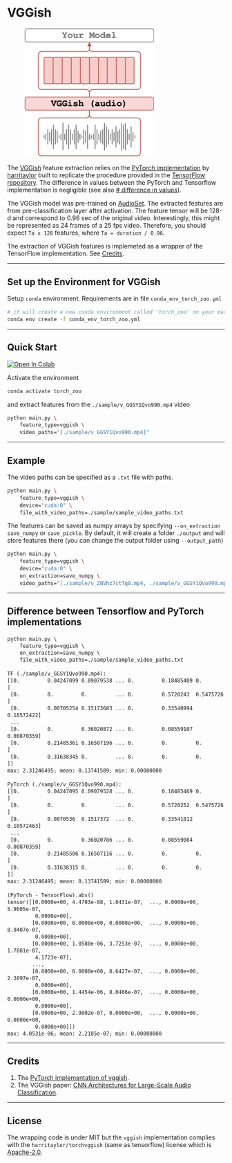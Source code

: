 # VGGish

<figure>
  <img src="../../_assets/vggish.png" width="300" />
</figure>

The [VGGish](https://research.google/pubs/pub45611/) feature extraction relies on the [PyTorch implementation](https://github.com/harritaylor/torchvggish) by [harritaylor](https://github.com/harritaylor) built to replicate the procedure provided in the [TensorFlow repository](https://github.com/tensorflow/models/tree/0b3a8abf095cb8866ca74c2e118c1894c0e6f947/research/audioset/vggish). The difference in values between the PyTorch and Tensorflow implementation is negligible (see also [# difference in values](#difference-between-tensorflow-and-pytorch-implementations)).

The VGGish model was pre-trained on [AudioSet](https://research.google.com/audioset/). The extracted features are from pre-classification layer after activation. The feature tensor will be 128-d and correspond to 0.96 sec of the original video. Interestingly, this might be represented as 24 frames of a 25 fps video. Therefore, you should expect `Ta x 128` features, where `Ta = duration / 0.96`.

The extraction of VGGish features is implemeted as a wrapper of the TensorFlow implementation. See [Credits](#credits).

---

## Set up the Environment for VGGish
Setup `conda` environment. Requirements are in file `conda_env_torch_zoo.yml`
```bash
# it will create a new conda environment called 'torch_zoo' on your machine
conda env create -f conda_env_torch_zoo.yml
```

---

## Quick Start

[![Open In Colab](https://colab.research.google.com/assets/colab-badge.svg)](https://colab.research.google.com/drive/1r_8OnmwXKwmH0n4RxBfuICVBgpbJt_Fs?usp=sharing)

Activate the environment
```bash
conda activate torch_zoo
```

and extract features from the `./sample/v_GGSY1Qvo990.mp4` video
```bash
python main.py \
    feature_type=vggish \
    video_paths="[./sample/v_GGSY1Qvo990.mp4]"
```

---

## Example

The video paths can be specified as a `.txt` file with paths.
```bash
python main.py \
    feature_type=vggish \
    device="cuda:0" \
    file_with_video_paths=./sample/sample_video_paths.txt
```
The features can be saved as numpy arrays by specifying `--on_extraction save_numpy` or `save_pickle`. By default, it will create a folder `./output` and will store features there (you can change the output folder using `--output_path`)
```bash
python main.py \
    feature_type=vggish \
    device="cuda:0" \
    on_extraction=save_numpy \
    video_paths="[./sample/v_ZNVhz7ctTq0.mp4, ./sample/v_GGSY1Qvo990.mp4]"
```

---

## Difference between Tensorflow and PyTorch implementations

```
python main.py \
    feature_type=vggish \
    on_extraction=save_numpy \
    file_with_video_paths=./sample/sample_video_paths.txt

TF (./sample/v_GGSY1Qvo990.mp4):
[[0.         0.04247099 0.09079538 ... 0.         0.18485409 0.        ]
 [0.         0.         0.         ... 0.         0.5720243  0.5475726 ]
 [0.         0.00705254 0.15173683 ... 0.         0.33540994 0.10572422]
 ...
 [0.         0.         0.36020872 ... 0.         0.08559107 0.00870359]
 [0.         0.21485361 0.16507196 ... 0.         0.         0.        ]
 [0.         0.31638345 0.         ... 0.         0.         0.        ]]
max: 2.31246495; mean: 0.13741589; min: 0.00000000

PyTorch (./sample/v_GGSY1Qvo990.mp4):
[[0.         0.04247095 0.09079528 ... 0.         0.18485469 0.        ]
 [0.         0.         0.         ... 0.         0.5720252  0.5475726 ]
 [0.         0.0070536  0.1517372  ... 0.         0.33541012 0.10572463]
 ...
 [0.         0.         0.36020786 ... 0.         0.08559084 0.00870359]
 [0.         0.21485506 0.16507116 ... 0.         0.         0.        ]
 [0.         0.31638315 0.         ... 0.         0.         0.        ]]
max: 2.31246495; mean: 0.13741589; min: 0.00000000

(PyTorch - TensorFlow).abs()
tensor([[0.0000e+00, 4.4703e-08, 1.0431e-07,  ..., 0.0000e+00, 5.9605e-07,
         0.0000e+00],
        [0.0000e+00, 0.0000e+00, 0.0000e+00,  ..., 0.0000e+00, 8.9407e-07,
         0.0000e+00],
        [0.0000e+00, 1.0580e-06, 3.7253e-07,  ..., 0.0000e+00, 1.7881e-07,
         4.1723e-07],
        ...,
        [0.0000e+00, 0.0000e+00, 8.6427e-07,  ..., 0.0000e+00, 2.3097e-07,
         0.0000e+00],
        [0.0000e+00, 1.4454e-06, 8.0466e-07,  ..., 0.0000e+00, 0.0000e+00,
         0.0000e+00],
        [0.0000e+00, 2.9802e-07, 0.0000e+00,  ..., 0.0000e+00, 0.0000e+00,
         0.0000e+00]])
max: 4.0531e-06; mean: 2.2185e-07; min: 0.00000000
```

---

## Credits
1. The [PyTorch implementation of vggish](https://github.com/harritaylor/torchvggish/tree/f70241ba).
2. The VGGish paper: [CNN Architectures for Large-Scale Audio Classification](https://arxiv.org/abs/1609.09430).

---

## License
The wrapping code is under MIT but the `vggish` implementation complies with the `harritaylor/torchvggish` (same as tensorflow) license which is [Apache-2.0](https://github.com/harritaylor/torchvggish/blob/master/LICENSE).

